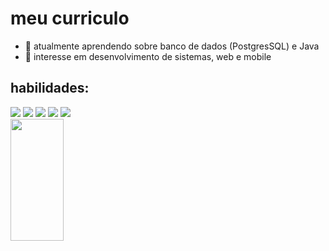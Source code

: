 # meu curriculo

- 🌱 atualmente aprendendo sobre banco de dados (PostgresSQL) e Java
- 📱 interesse em desenvolvimento de sistemas, web e mobile

## habilidades:
<div>
<a href="" target="_blank"><img src="https://img.shields.io/badge/HTML-239120?style=for-the-badge&logo=html5&logoColor=white" target="_blank"></a>
<a href="" target="_blank"><img src="https://img.shields.io/badge/CSS-0099cc?&style=for-the-badge&logo=css3&logoColor=white" target="_blank"></a>
<a href="" target="_blank"><img src="https://img.shields.io/badge/JavaScript-F7DF1E?style=for-the-badge&logo=javascript&logoColor=black" target="_blank"></a>
<a href="" target="_blank"><img src="https://img.shields.io/badge/PostgreSQL-316192?style=for-the-badge&logo=postgresql&logoColor=white" target="_blank"></a>
<a href="" target="_blank"><img src="https://img.shields.io/badge/Java-ED8B00?style=for-the-badge&logo=openjdk&logoColor=white" target="_blank"></a>
</div>

<div>
    <img width="41%" height="195px" src="https://github-readme-stats.vercel.app/api/top-langs/?username=MarinaCanal&layout=compact&hide_border=true&title_color=ADD8E6&text_color=ADD8E6&bg_color=0d1117" />
</div>
